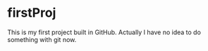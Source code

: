 # firstProj
This is my first project built in GitHub. Actually I have no idea to do something with git now.
